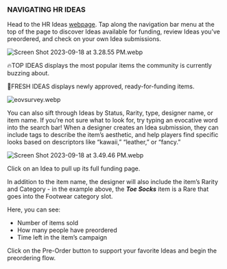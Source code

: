 ### NAVIGATING HR IDEAS

Head to the HR Ideas [webpage](https://highrise.game/highrise-ideas). Tap along the navigation bar menu at the top of the page to discover Ideas available for funding, review Ideas you’ve preordered, and check on your own Idea submissions. 

![Screen Shot 2023-09-18 at 3.28.55 PM.webp](https://cdn-production.joinhighrise.com/create-portal/Screen_Shot_2023_09_18_at_3_28_55_PM_b6bca5fcaa.webp)

🔥TOP IDEAS displays the most popular items the community is currently buzzing about. 

🧃FRESH IDEAS displays newly approved, ready-for-funding items.

![eovsurvey.webp](https://cdn-production.joinhighrise.com/create-portal/eovsurvey_f80720b27e.webp)

You can also sift through Ideas by Status, Rarity, type, designer name, or item name. If you’re not sure what to look for, try typing an evocative word into the search bar! When a designer creates an Idea submission, they can include tags to describe the item’s aesthetic, and help players find specific looks based on descriptors like “kawaii,” “leather,” or “fancy.”

![Screen Shot 2023-09-18 at 3.49.46 PM.webp](https://cdn-production.joinhighrise.com/create-portal/Screen_Shot_2023_09_18_at_3_49_46_PM_a5752cb3f5.webp)

Click on an Idea to pull up its full funding page. 

In addition to the item name, the designer will also include the item’s Rarity and Category - in the example above, the *********Toe Socks********* item is a Rare that goes into the Footwear category slot.

Here, you can see: 
- Number of items sold
- How many people have preordered
- Time left in the item’s campaign

Click on the Pre-Order button to support your favorite Ideas and begin the preordering flow.